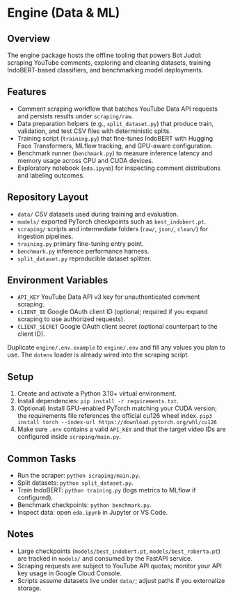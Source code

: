 # Engine (Data & ML)

## Overview
The engine package hosts the offline tooling that powers Bot Judol: scraping YouTube comments, exploring and cleaning datasets, training IndoBERT-based classifiers, and benchmarking model deployments.

## Features
- Comment scraping workflow that batches YouTube Data API requests and persists results under `scraping/raw`.
- Data preparation helpers (e.g., `split_dataset.py`) that produce train, validation, and test CSV files with deterministic splits.
- Training script (`training.py`) that fine-tunes IndoBERT with Hugging Face Transformers, MLflow tracking, and GPU-aware configuration.
- Benchmark runner (`benchmark.py`) to measure inference latency and memory usage across CPU and CUDA devices.
- Exploratory notebook (`eda.ipynb`) for inspecting comment distributions and labeling outcomes.

## Repository Layout
- `data/` CSV datasets used during training and evaluation.
- `models/` exported PyTorch checkpoints such as `best_indobert.pt`.
- `scraping/` scripts and intermediate folders (`raw/`, `json/`, `clean/`) for ingestion pipelines.
- `training.py` primary fine-tuning entry point.
- `benchmark.py` inference performance harness.
- `split_dataset.py` reproducible dataset splitter.

## Environment Variables
- `API_KEY` YouTube Data API v3 key for unauthenticated comment scraping.
- `CLIENT_ID` Google OAuth client ID (optional; required if you expand scraping to use authorized requests).
- `CLIENT_SECRET` Google OAuth client secret (optional counterpart to the client ID).

Duplicate `engine/.env.example` to `engine/.env` and fill any values you plan to use. The `dotenv` loader is already wired into the scraping script.

## Setup
1. Create and activate a Python 3.10+ virtual environment.
2. Install dependencies: `pip install -r requirements.txt`.
3. (Optional) Install GPU-enabled PyTorch matching your CUDA version; the requirements file references the official cu126 wheel index. `pip3 install torch --index-url https://download.pytorch.org/whl/cu126`
4. Make sure `.env` contains a valid `API_KEY` and that the target video IDs are configured inside `scraping/main.py`.

## Common Tasks
- Run the scraper: `python scraping/main.py`.
- Split datasets: `python split_dataset.py`.
- Train IndoBERT: `python training.py` (logs metrics to MLflow if configured).
- Benchmark checkpoints: `python benchmark.py`.
- Inspect data: open `eda.ipynb` in Jupyter or VS Code.

## Notes
- Large checkpoints (`models/best_indobert.pt`, `models/best_roberta.pt`) are tracked in `models/` and consumed by the FastAPI service.
- Scraping requests are subject to YouTube API quotas; monitor your API key usage in Google Cloud Console.
- Scripts assume datasets live under `data/`; adjust paths if you externalize storage.

